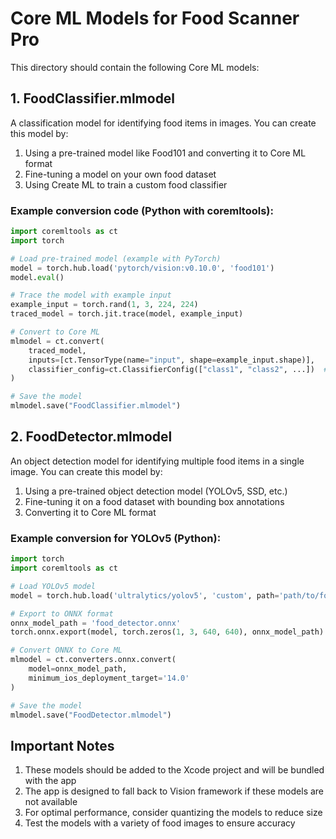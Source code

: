 # Core ML Models for Food Scanner Pro

This directory should contain the following Core ML models:

## 1. FoodClassifier.mlmodel

A classification model for identifying food items in images. You can create this model by:

1. Using a pre-trained model like Food101 and converting it to Core ML format
2. Fine-tuning a model on your own food dataset
3. Using Create ML to train a custom food classifier

### Example conversion code (Python with coremltools):

```python
import coremltools as ct
import torch

# Load pre-trained model (example with PyTorch)
model = torch.hub.load('pytorch/vision:v0.10.0', 'food101')
model.eval()

# Trace the model with example input
example_input = torch.rand(1, 3, 224, 224)
traced_model = torch.jit.trace(model, example_input)

# Convert to Core ML
mlmodel = ct.convert(
    traced_model,
    inputs=[ct.TensorType(name="input", shape=example_input.shape)],
    classifier_config=ct.ClassifierConfig(["class1", "class2", ...])  # Replace with food classes
)

# Save the model
mlmodel.save("FoodClassifier.mlmodel")
```

## 2. FoodDetector.mlmodel

An object detection model for identifying multiple food items in a single image. You can create this model by:

1. Using a pre-trained object detection model (YOLOv5, SSD, etc.)
2. Fine-tuning it on a food dataset with bounding box annotations
3. Converting it to Core ML format

### Example conversion for YOLOv5 (Python):

```python
import torch
import coremltools as ct

# Load YOLOv5 model
model = torch.hub.load('ultralytics/yolov5', 'custom', path='path/to/food_yolov5.pt')

# Export to ONNX format
onnx_model_path = 'food_detector.onnx'
torch.onnx.export(model, torch.zeros(1, 3, 640, 640), onnx_model_path)

# Convert ONNX to Core ML
mlmodel = ct.converters.onnx.convert(
    model=onnx_model_path,
    minimum_ios_deployment_target='14.0'
)

# Save the model
mlmodel.save("FoodDetector.mlmodel")
```

## Important Notes

1. These models should be added to the Xcode project and will be bundled with the app
2. The app is designed to fall back to Vision framework if these models are not available
3. For optimal performance, consider quantizing the models to reduce size
4. Test the models with a variety of food images to ensure accuracy 